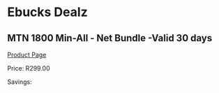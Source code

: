 
# Ebucks Dealz
## MTN 1800 Min-All - Net Bundle -Valid 30 days
[Product Page](https://www.ebucks.com/web/shop/productSelected.do?prodId=1194750535&catId=300)

Price: R299.00

Savings: 


	